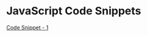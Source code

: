 # JavaScript Code Snippets

[Code Snippet - 1](https://github.com/ReddyDivya/JavaScript-Code-Snippets/blob/main/snippet-1.md)
